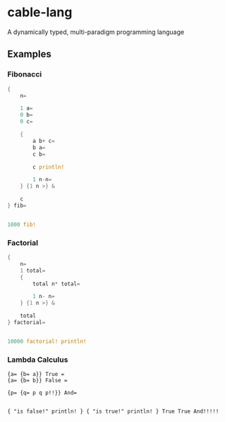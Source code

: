 # cable-lang
A dynamically typed, multi-paradigm programming language


## Examples

### Fibonacci
```rust
{
    n=

    1 a=
    0 b=
    0 c=

    {
        a b+ c=
        b a=
        c b=

        c println!

        1 n-n=
    } {1 n >} &

    c
} fib=


1000 fib!
```

### Factorial
```rust
{ 
    n=
    1 total=
    {
        total n* total=

        1 n- n=
    } {1 n >} &

    total
} factorial=


10000 factorial! println!
```

### Lambda Calculus
```
{a= {b= a}} True = 
{a= {b= b}} False = 

{p= {q= p q p!!}} And=


{ "is false!" println! } { "is true!" println! } True True And!!!!!
```